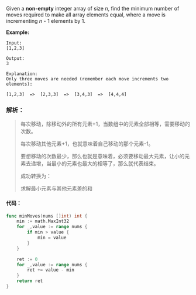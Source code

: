 Given a **non-empty** integer array of size *n*, find the minimum number of moves required to make all array elements equal, where a move is incrementing *n* - 1 elements by 1.

**Example:**

```
Input:
[1,2,3]

Output:
3

Explanation:
Only three moves are needed (remember each move increments two elements):

[1,2,3]  =>  [2,3,3]  =>  [3,4,3]  =>  [4,4,4]
```



### 解析：

> 每次移动，除移动外的所有元素+1，当数组中的元素全部相等，需要移动的次数。
>
> 每次移动其他元素+1，也就意味着自己移动的那个元素-1。
>
> 要想移动的次数最少，那么也就是意味着，必须要移动最大元素，让小的元素去递增，当最小的元素也最大的相等了，那么就代表结束。
>
> 成功转换为：
>
> 求解最小元素与其他元素差的和



#### 代码：

```go
func minMoves(nums []int) int {
    min := math.MaxInt32
	for _,value := range nums {
		if min > value {
			min = value
		}
	}

	ret := 0
	for _,value := range nums {
		ret += value - min
	}
	return ret
}
```

